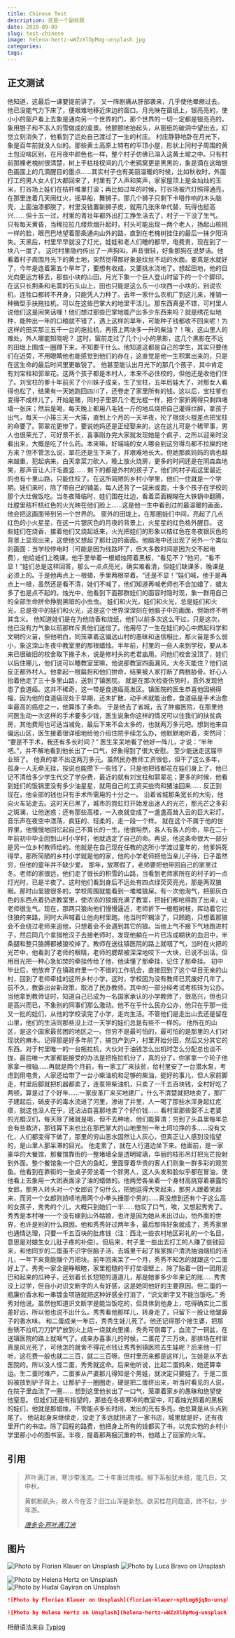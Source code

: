 ```yaml
---
title: Chinese Test
description: 这是一个副标题
date: 2020-09-09
slug: test-chinese
image: helena-hertz-wWZzXlDpMog-unsplash.jpg
categories:
tags:
---
```


## 正文测试

他知道，这最后一课要提前讲了。
又一阵剧痛从肝部袭来，几乎使他晕厥过去。他已没能气力下床了，便艰难地移近床边的窗口。月光映在窗纸上，银亮亮的，使小小的窗户看上去象是通向另一个世界的门，那个世界的一切一定都是银亮亮的，象用银子和不冻人的雪做成的盒景。他颤颤地抬起头，从窗纸的破洞中望出去，幻觉立刻消失了，他看到了远处自己渡过了一生的村庄。
村庄静静地卧在月光下，象是百年前就没人似的。那些黄土高原上特有的平顶小屋，形状上同村子周围的黄土包没啥区别，在月夜中颜色也一样，整个村子仿佛已溶入这黄土坡之中。只有村前那棵老槐树很清楚，树上干枯枝杈间的几个老鸦窝更是黑黑的，象是滴在这暗银色画面上的几滴醒目的墨点……其实村子也有美丽温暖的时候，比如秋收时，外面打工的男人女人们大都回来了，村里有了人声和笑声，家家屋顶上是金灿灿的玉米，打谷场上娃们在桔杆堆里打滚；再比如过年的时候，打谷场被汽灯照得通亮，在那里连着几天闹红火，摇旱船，舞狮子。那几个狮子只剩下卡嗒作响的木头脑壳，上面油漆都脱了，村里没钱置新狮子皮，就用几张床单代替，玩得也挺高兴……
但十五一过，村里的青壮年都外出打工挣生活去了，村子一下没了生气。只有每天黄昏，当稀拉拉几缕炊烟升起时，村头可能出现一两个老人，扬起山核桃一样的脸，眼巴巴地望着那条通向山外的路，直到在老槐树挂住的最后一抹夕阳消失。天黑后，村里早早就没了灯光，娃娃和老人们睡的都早，电费贵，现在到了一块八一度了。
这时村里隐约传出了一声狗叫，声音很轻，好象那狗在说梦话。他看着村子周围月光下的黄土地，突然觉得那好象是纹丝不动的水面。要真是水就好了，今年是连着第五个旱年了，要想有收成，又要挑水浇地了。想起田地，他的目光向更远方移去，那些小块的山田，月光下象一个巨人登山时留下的一个个脚印。在这只长荆条和毛蒿的石头山上，田也只能是这么东一小块西一小块的，别说农机，连牲口都转不开身，只能凭人力种了。去年一家什么农机厂到这儿来，推销一种微型手扶拖拉机，可以在这些巴掌大的地里干活儿。那东西真是不错，可村里人说他们这是闹笑话哩！他们想过那些巴掌地能产出多少东西来吗？就是绣花似地种，能种出一年的口粮就不错了，遇上这样的旱年，可能种子钱都收不回来呢！为这样的田买那三五千一台的拖拉机，再搭上两块多一升的柴油？！唉，这山里人的难处，外人哪能知晓呢？
这时，窗前走过了几个小小的黑影，这几个黑影在不远的田垅上围成一圈蹲下来，不知要干什么。他知道这都是自己的学生，其实只要他们在近旁，不用眼睛他也能感觉到他们的存在，这直觉是他一生积累出来的，只是在这生命的最后时间里更敏锐了。
他甚至能认出月光下的那几个孩子，其中肯定有刘宝柱和郭翠花。这两个孩子都是本村人，本来不必住校的，但他还是收他们住了。刘宝柱的爹十年前买了个川妹子成亲，生了宝柱，五年后娃大了，对那女人看得也松了，结果有一天她跑回四川了，还卷走了家里所有的钱。这以后，宝柱爹也变得不成样儿了，开始是赌，同村子里那几个老光棍一样，把个家折腾得只剩四堵墙一张床；然后是喝，每天晚上都用八毛钱一斤的地瓜烧把自己灌得烂醉，拿孩子出气，每天一小揍三天一大揍，直到上个月的一天半夜，抡了根烧火棍差点把宝柱的命要了。郭翠花更惨了，要说她妈还是正经娶来的，这在这儿可是个稀罕事，男人也很荣光了，可好景不长，喜事刚办完大家就发现她是个疯子，之所以迎亲时没看出来，大概是吃了什么药。本来嘛，好端端的女人哪会到这穷得鸟都不拉屎的地方来？但不管怎么说，翠花还是生下来了，并艰难地长大。但她那疯妈妈的病也越来越重，犯起病来，白天拿菜刀砍人，晚上放火烧房，更多的时间还是在阴森森地笑，那声音让人汗毛直竖……
剩下的都是外村的孩子了，他们的村子距这里最近的也有十里山路，只能住校了。在这所简陋的乡村小学里，他们一住就是一个学期。娃们来时，除了带自己的铺盖，每人还背了一袋米或面，十多个孩子在学校的那个大灶做饭吃。当冬夜降临时，娃们围在灶边，看着菜面糊糊在大铁锅中翻腾，灶膛里秸杆桔红色的火光映在他们脸上……这是他一生中看到过的最温暖的画面，他会把这画面带到另一个世界的。
窗外的田垅上，在那圈娃们中间，亮起了几点红色的小火星星，在这一片银灰色的月夜的背景上，火星星的红色格外醒目。
这些娃们在烧香，接着他们又烧起纸来，火光把娃们的形象以桔红色在冬夜银灰色的背景上显现出来，这使他又想起了那灶边的画面。他脑海中还出现了另外一个类似的画面：当学校停电时（可能是因为线路坏了，但大多数时间是因为交不起电费），他给娃们上晚课。他手里举着一根蜡烛照着黑板，“看见不？”他问，“看不显！”娃们总是这样回答，那么一点点亮光，确实难看清，但娃们缺课多，晚课是必须上的。于是他再点上一根蜡，手里两根举着。“还是不显！”娃们喊，他于是再点上一根，虽然还是看不清，娃们不喊了，他们知道再喊老师也不会加蜡了，蜡太多了也是点不起的。烛光中，他看到下面那群娃们的面容时隐时现，象一群用自己的全部生命拼命挣脱黑暗的小虫虫。
娃们和火光，娃们和火光，总是娃们和火光，总是夜中的娃们和火光，这是这个世界深深刻在他脑子中的画面，但始终不明其含义。
他知道娃们是在为他烧香和烧纸，他们以前多次这么干过，只是这次，他已没有力气象以前那样斥责他们迷信了。他用尽了一生在娃们的心中燃起科学和文明的火苗，但他明白，同笼罩着这偏远山村的愚昧和迷信相比，那火苗是多么弱小，象这深山冬夜中教室里的那根蜡烛。半年前，村里的一些人来到学校，要从本来已很破旧的校舍取下掾子木，说是修村头的老君庙用。问他们校舍没顶了，娃们以后住哪儿，他们说可以睡教室里嘛，他说那教室四面漏风，大冬天能住？他们说反正都外村人。他拿起一根扁担和他们拚命，结果被人家打断了两根胁骨。好心人抬着他走了三十多里山路，送到了镇医院。
就是在那次检查伤势时，意外发现他患了食道癌。这并不稀奇，这一带是食道癌高发区。镇医院的医生恭喜他因祸得福，因为他的食道癌现处于早期，还未扩散，动手术就能治愈，食道癌是手术治愈率最高的癌症之一，他算拣了条命。
于是他去了省城，去了肿瘤医院，在那里他问医生动一次这样的手术要多少钱，医生说象你这样的情况可以住我们的扶贫病房，其他费用也可适当减免，最后下来不会太多的，也就两万多元吧。想到他来自偏远山区，医生接着很详细地给他介绍住院手续怎么办，他默默地听着，突然问：
“要是不手术，我还有多长时间？”
医生呆呆地看了他好一阵儿，才说：“半年吧。”，并不解地看到他长出了一口气，好象得到了很大安慰。
至少能送走这届毕业班了。
他真的拿不出这两万多元。虽然民办教师工资很低，但干了这么多年，孤身一人无牵无挂，按说也能攒下一些钱了。只是他把钱都花在娃们身上了，他已记不清给多少学生代交了学杂费，最近的就有刘宝柱和郭翠花；更多的时候，他看到娃们的饭锅里没有多少油星星，就用自己的工资买些肉和猪油回来……
反正到现在，他全部的钱也只有手术所需用的十分之一。
沿着省城那条宽长的大街，他向火车站走去。这时天已黑了，城市的霓虹灯开始发出迷人的光芒，那光芒之多彩之斑澜，让他迷惑；还有那些高楼，一入夜就变成了一盏盏高耸入云的巨大彩灯。音乐声在夜空中漂荡，疯狂的、轻柔的，走一段一个样。
就在这个不属于他的世界里，他慢慢地回忆起自己不算长的一生。他很坦然，各人有各人的命，早在二十年前初中毕业回到山村小学时，他就选定了自己的命。再说，他这条命很大一部分是另一位乡村教师给的。他就是在自己现在任教的这所小学渡过童年的，他爹妈死得早，那所简陋的乡村小学就是他的家，他的小学老师把他当亲儿子待，日子虽然穷，但他的童年并不缺少爱。
那年，放寒假了，老师要把他带回自己的家里过冬。老师的家很远，他们走了很长的积雪的山路，当看到老师家所在的村子的一点灯光时，已是半夜了。这时他们看到身后不远处有四点绿荧荧亮光，那是两双狼眼。那时山里狼很多的，学校周围就能看到一堆堆狼屎。有一次他淘气，把那灰白色的东西点着扔进教室里，使浓浓的狼烟充满了教室，把娃们都呛得跑了出来，让老师很生气。现在，那两只狼向他们慢慢逼近，老师折下一根粗树枝，挥动着它拦住狼的来路，同时大声喊着让他向村里跑。他当时吓糊涂了，只顾跑，只想着那狼会不会绕过老师来追他，只想着会不会遇到其它的狼。当他上气不接下气地跑进村子，然后同几个拿猎枪汉子去接老师时，发现他躺在一片已冻成糊状的血汩中，半条腿和整只胳膊都被狼咬掉了。教师在送往镇医院的路上就咽了气，当时在火把的光芒中，他看到了老师的眼晴，老师的腮帮被深深地咬下一大块，已说不出话，但用目光把一种心急如焚的牵挂传给了他，他读懂了那牵挂，记住了那牵挂。
初中毕业后，他放弃了在镇政府里一个不错的工作机会，直接回到了这个举目无亲的山村，回到了老师牵挂的这所乡村小学，这时，学校因为没有教师已荒废好几年了。
前不久，教委出台新政策，取消了民办教师，其中的一部分经考试考核转为公办。当他拿到教师证时，知道自己已成为一名国家承认的小学教师了，很高兴，但也只是高兴而已，不象别的同事们那么激动。他不在乎什么民办公办，他只在乎那一批又一批的娃们，从他的学校读完了小学，走向生活。不管他们是走出山去还是留在山里，他们的生活同那些没上过一天学的娃们总是有些不一样的。
他所在的山区，是这个国家最贫困的地区之一。但穷不是最可怕的，最可怕的是那里的人们对现状的麻木。记得那是好多年前了，搞包产到户，村里开始分田，然后又分其它的东西。对于村里唯一的一台拖拉机，大伙对于油钱怎么出机时怎么分配总也谈不拢，最后唯一大家都能接受的办法是把拖拉机分了，真的分了，你家拿一个轮子他家拿一根轴……再就是两个月前，有一家工厂来扶贫，给村里安了一台潜水泵，考虑到用电贵，人家还给带了一台小柴油机和足够的柴油，挺好的事儿，但人家前脚走，村里后脚就把机器都卖了，连泵带柴油机，只卖了一千五百块钱，全村好吃了两顿，算是过了个好年……一家皮革厂来买地建厂，什么不清楚就把地卖了，那厂子建起后，硝皮子的毒水流进了河里，渗进了井里，人一喝了那些水浑身起红疙瘩，就这也没人在乎，还沾沾自喜那地卖了个好价钱……
看村里那些娶不上老婆的光棍汉们，每天除了赌就是喝，但不去种地，他们能算清：穷到了头县里每年总会有些救济，那钱算下来也比在那巴掌大的山地里刨一年土坷垃挣的多……没有文化，人们都变得下做了，那里的穷山恶水固然让人灰心，但真正让人感到没指望的，是山里人那呆滞的目光。
他走累了，就在人行道边坐下来。他面前，是一家豪华的大餐馆，那餐馆靠街的一整堵墙全是透明玻璃，华丽的枝形吊灯把光芒投射到外面。整个餐馆象一个巨大的鱼缸，里面穿着华贵的客人们则象一群多彩的观赏鱼。他看到在靠街的一张桌子旁坐着一个胖男人，这人头发和脸似乎都在冒油，使他看上去象用一大团表面涂了油的蜡做的。他两旁各坐着一个身材高挑穿着暴露的女郎，那男人转头对一个女郎说了句什么，把她逗得大笑起来，那男人跟着笑起来，而另一个女郎则娇啧地用两个小拳头捶那个男的……真没想到还有个子这么高的女孩子，秀秀的个儿，大概只到她们一半……他叹了口气，唉，又想起秀秀了。
秀秀是本村唯一一个没有嫁到山外姑娘，也许是因为她从未出过山，怕外面的世界，也许是别的什么原因。他和秀秀好过两年多，最后那阵好象就成了，秀秀家里也通情达理，只要一千五百块的肚疼钱（注：西北一些农村地区彩礼的一个名目，意思是对娘生女儿肚子疼的补偿）。但后来，村子里一些出去打工的人赚了些钱回来，和他同岁的二蛋虽不识字但脑子活，去城里干起了挨家挨户清洗抽油烟机的活儿，一年下来竟能赚个万把块。前年回来呆了一个月，秀秀不知怎的就跟这个二蛋好上了。秀秀一家全是睁眼瞎，家里粗糙的干打垒墙壁上，除了贴着一团一团用泥巴和起来的瓜种子，还划着长长短短的道道儿，那是她爹多少年来记的账……秀秀没上过学，但自小对识文断字的人有好感，这是她同他好的主要原因。但二蛋的一瓶廉价香水和一串镀金项链就把这种好感全打消了，“识文断字又不能当饭吃。”
秀秀对他说。虽然他知道识文断字是能当饭吃的，但具体到他身上，吃得确实比二蛋差好远，所以他也说不出什么。秀秀看他那样儿，转身走了，只留下一股让他皱鼻子的香水味。
和二蛋成亲一年后，秀秀生娃儿死了。他还记得那个接生婆，把那些锈不拉叽刀刀铲铲放到火上烧一烧就向里捅，秀秀可倒霉了，血流了一铜盆，在送镇医院的路上就咽气了。成亲办喜事儿的时候，二蛋花了三万块，那排场在村里真是风光死了，可他怎的就舍不得花点钱让秀秀到镇医院去生娃呢？后来他一打听，这花费一般也就二三百，就二三百呀。但村里历来都是这样儿，生娃是从不去医院的。所以没人怪二蛋，秀秀就这命。后来他听说，比起二蛋妈来，她还算幸运。生二蛋时难产，二蛋爹从产婆那儿得知是个男娃，就决定只要娃了。于是二蛋妈被放到驴子背上，让那驴子一圈圈走，硬是把二蛋挤出来，听当时看见的人说，在院子里血流了一圈……
想到这里他长出了一口气，笼罩着家乡的愚昧和绝望使他窒息。
但娃们还是有指望的，那些在冬夜寒冷的教室中，盯着烛光照着的黑板的娃们，他就是那蜡烛，不管能点多长时间，发出的光有多亮，他总算是从头点到尾了。
他站起身来继续走，没走了多远就拐进了一家书店，城里就是好，还有夜里开门的书店。除了回程的路费，他把身上所有的钱都买了书，以充实他的乡村小学里那小小的图书室。半夜，提着那两捆沉重的书，他踏上了回家的火车。

## 引用

> 芦叶满汀洲，寒沙带浅流。二十年重过南楼。柳下系船犹未稳，能几日，又中秋。
>
> 黄鹤断矶头，故人今在否？旧江山浑是新愁。欲买桂花同载酒，终不似，少年游。 
>
> *[唐多令·芦叶满汀洲](https://www.gushiwen.cn/shiwenv_79730f08af17.aspx)*

## 图片

![Photo by Florian Klauer on Unsplash](florian-klauer-nptLmg6jqDo-unsplash.jpg)  ![Photo by Luca Bravo on Unsplash](luca-bravo-alS7ewQ41M8-unsplash.jpg) 

![Photo by Helena Hertz on Unsplash](helena-hertz-wWZzXlDpMog-unsplash.jpg)  ![Photo by Hudai Gayiran on Unsplash](hudai-gayiran-3Od_VKcDEAA-unsplash.jpg)

```markdown
![Photo by Florian Klauer on Unsplash](florian-klauer-nptLmg6jqDo-unsplash.jpg)  ![Photo by Luca Bravo on Unsplash](luca-bravo-alS7ewQ41M8-unsplash.jpg) 

![Photo by Helena Hertz on Unsplash](helena-hertz-wWZzXlDpMog-unsplash.jpg)  ![Photo by Hudai Gayiran on Unsplash](hudai-gayiran-3Od_VKcDEAA-unsplash.jpg)
```

相册语法来自 [Typlog](https://typlog.com/)